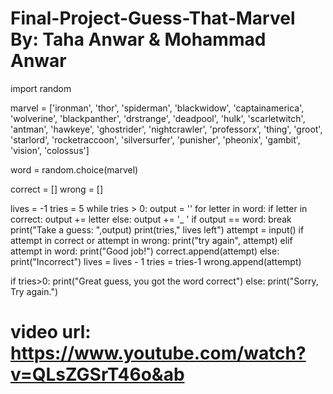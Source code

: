# Final-Project-Guess-That-Marvel By: Taha Anwar & Mohammad Anwar

import random

marvel = ['ironman', 'thor', 'spiderman', 'blackwidow', 'captainamerica', 'wolverine', 'blackpanther', 'drstrange', 'deadpool', 'hulk', 'scarletwitch', 'antman', 'hawkeye', 'ghostrider', 'nightcrawler', 'professorx', 'thing', 'groot', 'starlord', 'rocketraccoon', 'silversurfer', 'punisher', 'pheonix', 'gambit', 'vision', 'colossus']

word = random.choice(marvel)

correct = []
wrong = []

lives = -1
tries = 5
while tries > 0:
    output = ''
    for letter in word:
        if letter in correct:
            output += letter
        else:
            output += '_ '
    if output == word:
        break
    print("Take a guess: ",output)
    print(tries," lives left")
    attempt = input()
    if attempt in correct or attempt in wrong:
        print("try again", attempt)
    elif attempt in word:
        print("Good job!")
        correct.append(attempt)
    else:
        print("Incorrect")
        lives = lives - 1
        tries = tries-1
        wrong.append(attempt)

if tries>0:
    print("Great guess, you got the word correct")
else:
    print("Sorry, Try again.")


# video url: https://www.youtube.com/watch?v=QLsZGSrT46o&ab
